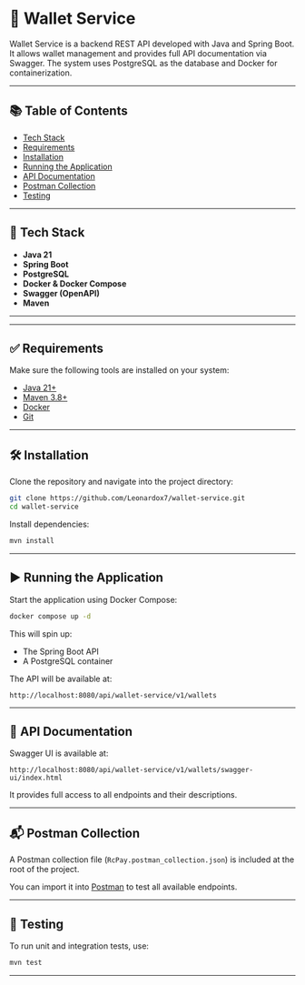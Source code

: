 
# 💸 Wallet Service

Wallet Service is a backend REST API developed with Java and Spring Boot. It allows wallet management and provides full API documentation via Swagger. The system uses PostgreSQL as the database and Docker for containerization.

---

## 📚 Table of Contents

- [Tech Stack](#-tech-stack)
- [Requirements](#-requirements)
- [Installation](#-installation)
- [Running the Application](#-running-the-application)
- [API Documentation](#-api-documentation)
- [Postman Collection](#-postman-collection)
- [Testing](#-testing)

---

## 🚀 Tech Stack

- **Java 21**
- **Spring Boot**
- **PostgreSQL**
- **Docker & Docker Compose**
- **Swagger (OpenAPI)**
- **Maven**

---

---

## ✅ Requirements

Make sure the following tools are installed on your system:

- [Java 21+](https://adoptium.net/)
- [Maven 3.8+](https://maven.apache.org/)
- [Docker](https://www.docker.com/)
- [Git](https://git-scm.com/)

---

## 🛠️ Installation

Clone the repository and navigate into the project directory:

```bash
git clone https://github.com/Leonardox7/wallet-service.git
cd wallet-service
```

Install dependencies:

```bash
mvn install
```

---

## ▶️ Running the Application

Start the application using Docker Compose:

```bash
docker compose up -d
```

This will spin up:
- The Spring Boot API
- A PostgreSQL container

The API will be available at:

```
http://localhost:8080/api/wallet-service/v1/wallets
```

---

## 📄 API Documentation

Swagger UI is available at:

```
http://localhost:8080/api/wallet-service/v1/wallets/swagger-ui/index.html
```

It provides full access to all endpoints and their descriptions.

---

## 📬 Postman Collection

A Postman collection file (`RcPay.postman_collection.json`) is included at the root of the project.

You can import it into [Postman](https://www.postman.com/) to test all available endpoints.

---

## 🧪 Testing

To run unit and integration tests, use:

```bash
mvn test
```
---